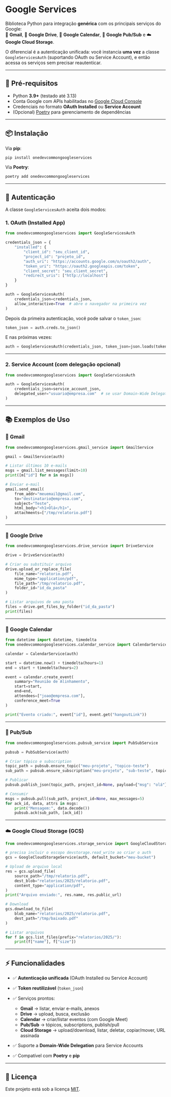 # Google Services

Biblioteca Python para integração **genérica** com os principais serviços do Google:  
📧 **Gmail**, 📂 **Google Drive**, 📅 **Google Calendar**, 🔔 **Google Pub/Sub** e ☁️ **Google Cloud Storage**.

O diferencial é a autenticação unificada: você instancia **uma vez** a classe `GoogleServicesAuth` (suportando OAuth ou Service Account), e então acessa os serviços sem precisar reautenticar.

---

## 🚀 Pré-requisitos

* Python **3.9+** (testado até 3.13)
* Conta Google com APIs habilitadas no [Google Cloud Console](https://console.cloud.google.com/)
* Credenciais no formato **OAuth Installed** ou **Service Account**
* (Opcional) [Poetry](https://python-poetry.org/) para gerenciamento de dependências

---

## 📦 Instalação

Via **pip**:

```bash
pip install onedevcommongoogleservices
````

Via **Poetry**:

```bash
poetry add onedevcommongoogleservices
```

---

## 🔑 Autenticação

A classe `GoogleServicesAuth` aceita dois modos:

### 1. OAuth (Installed App)

```python
from onedevcommongoogleservices import GoogleServicesAuth

credentials_json = {
    "installed": {
        "client_id": "seu_client_id",
        "project_id": "projeto_id",
        "auth_uri": "https://accounts.google.com/o/oauth2/auth",
        "token_uri": "https://oauth2.googleapis.com/token",
        "client_secret": "seu_client_secret",
        "redirect_uris": ["http://localhost"]
    }
}

auth = GoogleServicesAuth(
    credentials_json=credentials_json,
    allow_interactive=True  # abre o navegador na primeira vez
)
```

Depois da primeira autenticação, você pode salvar o `token_json`:

```python
token_json = auth.creds.to_json()
```

E nas próximas vezes:

```python
auth = GoogleServicesAuth(credentials_json, token_json=json.loads(token_json))
```

---

### 2. Service Account (com delegação opcional)

```python
from onedevcommongoogleservices import GoogleServicesAuth

auth = GoogleServicesAuth(
    credentials_json=service_account_json,
    delegated_user="usuario@empresa.com"  # se usar Domain-Wide Delegation
)
```

---

## 📚 Exemplos de Uso

### 📧 Gmail

```python
from onedevcommongoogleservices.gmail_service import GmailService

gmail = GmailService(auth)

# Listar últimos 10 e-mails
msgs = gmail.list_messages(limit=10)
print([m["id"] for m in msgs])

# Enviar e-mail
gmail.send_email(
    from_addr="meuemail@gmail.com",
    to="destinatario@empresa.com",
    subject="Teste",
    html_body="<h1>Olá</h1>",
    attachments=["/tmp/relatorio.pdf"]
)
```

---

### 📂 Google Drive

```python
from onedevcommongoogleservices.drive_service import DriveService

drive = DriveService(auth)

# Criar ou substituir arquivo
drive.upload_or_replace_file(
    file_name="relatorio.pdf",
    mime_type="application/pdf",
    file_path="/tmp/relatorio.pdf",
    folder_id="id_da_pasta"
)

# Listar arquivos de uma pasta
files = drive.get_files_by_folder("id_da_pasta")
print(files)
```

---

### 📅 Google Calendar

```python
from datetime import datetime, timedelta
from onedevcommongoogleservices.calendar_service import CalendarService

calendar = CalendarService(auth)

start = datetime.now() + timedelta(hours=1)
end = start + timedelta(hours=2)

event = calendar.create_event(
    summary="Reunião de Alinhamento",
    start=start,
    end=end,
    attendees=["joao@empresa.com"],
    conference_meet=True
)

print("Evento criado:", event["id"], event.get("hangoutLink"))
```

---

### 🔔 Pub/Sub

```python
from onedevcommongoogleservices.pubsub_service import PubSubService

pubsub = PubSubService(auth)

# Criar tópico e subscription
topic_path = pubsub.ensure_topic("meu-projeto", "topico-teste")
sub_path = pubsub.ensure_subscription("meu-projeto", "sub-teste", topic_path)

# Publicar
pubsub.publish_json(topic_path, project_id=None, payload={"msg": "olá"})

# Consumir
msgs = pubsub.pull(sub_path, project_id=None, max_messages=5)
for ack_id, data, attrs in msgs:
    print("Mensagem:", data.decode())
    pubsub.ack(sub_path, [ack_id])
```

---

### ☁️ Google Cloud Storage (GCS)

```python
from onedevcommongoogleservices.storage_service import GoogleCloudStorageService

# precisa incluir o escopo devstorage.read_write ao criar o auth
gcs = GoogleCloudStorageService(auth, default_bucket="meu-bucket")

# Upload de arquivo local
res = gcs.upload_file(
    source_path="/tmp/relatorio.pdf",
    dest_blob="relatorios/2025/relatorio.pdf",
    content_type="application/pdf",
)
print("Arquivo enviado:", res.name, res.public_url)

# Download
gcs.download_to_file(
    blob_name="relatorios/2025/relatorio.pdf",
    dest_path="/tmp/baixado.pdf"
)

# Listar arquivos
for f in gcs.list_files(prefix="relatorios/2025/"):
    print(f["name"], f["size"])
```

---

## ⚡ Funcionalidades

* ✅ **Autenticação unificada** (OAuth Installed ou Service Account)

* ✅ **Token reutilizável** (`token_json`)

* ✅ Serviços prontos:

  * **Gmail** → listar, enviar e-mails, anexos
  * **Drive** → upload, busca, exclusão
  * **Calendar** → criar/listar eventos (com Google Meet)
  * **Pub/Sub** → tópicos, subscriptions, publish/pull
  * **Cloud Storage** → upload/download, listar, deletar, copiar/mover, URL assinada

* ✅ Suporte a **Domain-Wide Delegation** para Service Accounts

* ✅ Compatível com **Poetry** e **pip**

---

## 📝 Licença

Este projeto está sob a licença [MIT](LICENSE).
